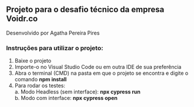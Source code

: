 ## Projeto para o desafio técnico da empresa Voidr.co
Desenvolvido por Agatha Pereira Pires

### Instruções para utilizar o projeto:
1. Baixe o projeto
2. Importe-o no Visual Studio Code ou em outra IDE de sua preferência
3. Abra o terminal (CMD) na pasta em que o projeto se encontra e digite o comando <b>npm install</b>
4. Para rodar os testes:<br>
   a. Modo Headless (sem interface): <b>npx cypress run</b><br>
   b. Modo com interface: <b>npx cypress open</b>
